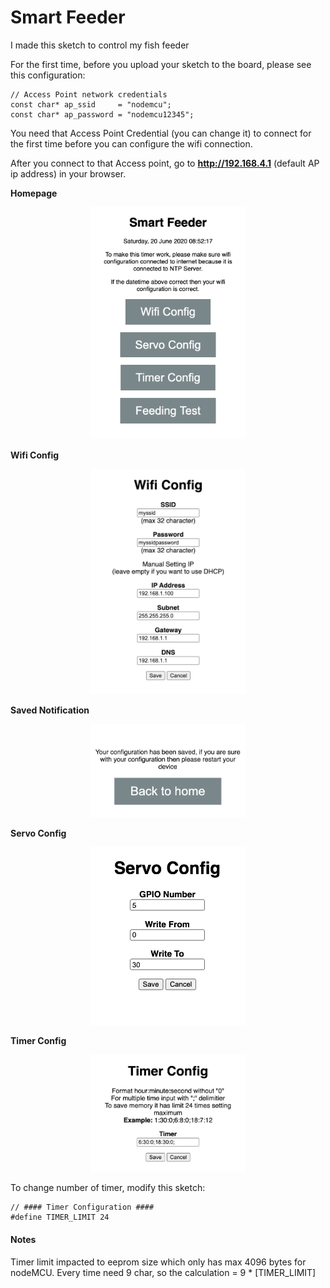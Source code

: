 # Smart Feeder

I made this sketch to control my fish feeder


For the first time, before you upload your sketch to the board, please see this configuration:

```
// Access Point network credentials
const char* ap_ssid     = "nodemcu";
const char* ap_password = "nodemcu12345";
```

You need that Access Point Credential (you can change it) to connect for the first time before you can configure the wifi connection. 

After you connect to that Access point, go to **http://192.168.4.1** (default AP ip address) in your browser.

**Homepage**
<p align="center">
  <img src="https://raw.githubusercontent.com/ariyanki/esp8266/master/Docs/image/smart_feeder/home.png" width="250" title="hover text">
</p>


**Wifi Config**
<p align="center">
  <img src="https://raw.githubusercontent.com/ariyanki/esp8266/master/Docs/image/smart_feeder/wifi-config.png" width="250" title="hover text">
</p>

**Saved Notification**
<p align="center">
  <img src="https://raw.githubusercontent.com/ariyanki/esp8266/master/Docs/image/smart_feeder/saved-notif.png" width="250" title="hover text">
</p>

**Servo Config**
<p align="center">
  <img src="https://raw.githubusercontent.com/ariyanki/esp8266/master/Docs/image/smart_feeder/servo-config.png" width="250" title="hover text">
</p>

**Timer Config**
<p align="center">
  <img src="https://raw.githubusercontent.com/ariyanki/esp8266/master/Docs/image/smart_feeder/timer-config.png" width="250" title="hover text">
</p>

To change number of timer, modify this sketch:
```
// #### Timer Configuration ####
#define TIMER_LIMIT 24
```

#### Notes ####
Timer limit impacted to eeprom size which only has max 4096 bytes for nodeMCU. Every time need 9 char, so the calculation = 9 * [TIMER_LIMIT]

